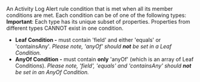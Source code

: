 An Activity Log Alert rule condition that is met when all its member conditions are met.
Each condition can be of one of the following types:
__Important__: Each type has its unique subset of properties. Properties from different types CANNOT exist in one condition.
   * __Leaf Condition -__ must contain 'field' and either 'equals' or 'containsAny'.
  _Please note, 'anyOf' should __not__ be set in a Leaf Condition._
  * __AnyOf Condition -__ must contain __only__ 'anyOf' (which is an array of Leaf Conditions).
  _Please note, 'field', 'equals' and 'containsAny' should __not__ be set in an AnyOf Condition._
